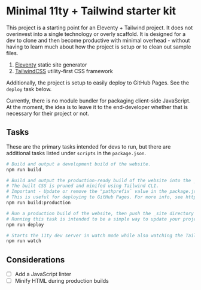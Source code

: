 # Minimal 11ty + Tailwind starter kit
This project is a starting point for an Eleventy + Tailwind project. It does not overinvest into a single technology or overly scaffold. It is designed for a dev to clone and then become productive with minimal overhead - without having to learn much about how the project is setup or to clean out sample files.

1. [Eleventy](https://www.11ty.dev/) static site generator
1. [TailwindCSS](https://tailwindcss.com/) utility-first CSS framework

Additionally, the project is setup to easily deploy to GitHub Pages. See the `deploy` task below.

Currently, there is no module bundler for packaging client-side JavaScript. At the moment, the idea is to leave it to the end-developer whether that is necessary for their project or not.

## Tasks
These are the primary tasks intended for devs to run, but there are additional tasks listed under `scripts` in the `package.json`.

```bash
# Build and output a development build of the website.
npm run build
```

``` bash
# Build and output the production-ready build of the website into the _site dir.
# The built CSS is pruned and minifed using Tailwind CLI.
# Important - Update or remove the "pathprefix` value in the package.json for this command.
# This is useful for deploying to GitHub Pages. For more info, see https://www.11ty.dev/docs/filters/url/.
npm run build:production
```

```bash
# Run a production build of the website, then push the _site directory to the "gh-pages" branch.
# Running this task is intended to be a simple way to update your project on GitHub Pages.
npm run deploy
```

```bash
# Starts the 11ty dev server in watch mode while also watching the Tailwind style directory for changes.
npm run watch
```

## Considerations
- [ ] Add a JavaScript linter
- [ ] Minify HTML during production builds
